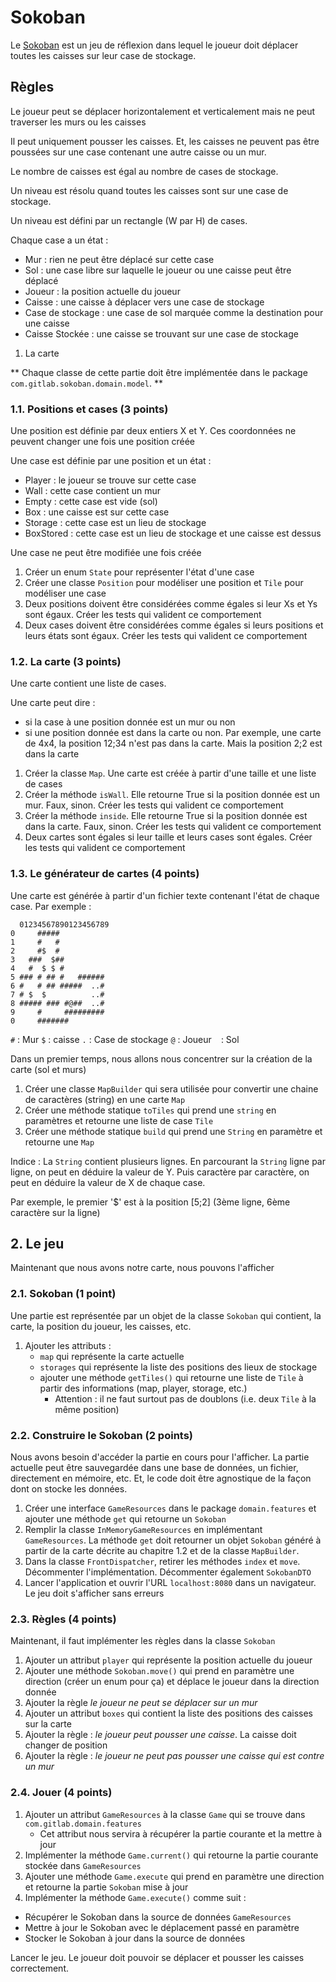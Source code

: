 # Sokoban

Le [Sokoban](https://en.wikipedia.org/wiki/Sokoban) est un jeu de réflexion dans lequel le joueur doit déplacer toutes les caisses sur leur case de stockage.

## Règles
Le joueur peut se déplacer horizontalement et verticalement mais ne peut traverser les murs ou les caisses

Il peut uniquement pousser les caisses. Et, les caisses ne peuvent pas être poussées sur une case contenant une autre caisse ou un mur.

Le nombre de caisses est égal au nombre de cases de stockage.

Un niveau est résolu quand toutes les caisses sont sur une case de stockage.

Un niveau est défini par un rectangle (W par H) de cases.

Chaque case a un état :
- Mur : rien ne peut être déplacé sur cette case
- Sol : une case libre sur laquelle le joueur ou une caisse peut être déplacé
- Joueur : la position actuelle du joueur
- Caisse : une caisse à déplacer vers une case de stockage
- Case de stockage : une case de sol marquée comme la destination pour une caisse
- Caisse Stockée : une caisse se trouvant sur une case de stockage

1. La carte

** Chaque classe de cette partie doit être implémentée dans le package `com.gitlab.sokoban.domain.model`. **

### 1.1. Positions et cases (3 points)

Une position est définie par deux entiers X et Y. Ces coordonnées ne peuvent changer une fois une position créée

Une case est définie par une position et un état :

- Player : le joueur se trouve sur cette case
- Wall : cette case contient un mur
- Empty : cette case est vide (sol)
- Box : une caisse est sur cette case
- Storage : cette case est un lieu de stockage
- BoxStored : cette case est un lieu de stockage et une caisse est dessus

Une case ne peut être modifiée une fois créée

1. Créer un enum `State` pour représenter l'état d'une case
2. Créer une classe `Position` pour modéliser une position et `Tile` pour modéliser une case
3. Deux positions doivent être considérées comme égales si leur Xs et Ys sont égaux. Créer les tests qui valident ce comportement
4. Deux cases doivent être considérées comme égales si leurs positions et leurs états sont égaux. Créer les tests qui valident ce comportement

### 1.2. La carte (3 points)

Une carte contient une liste de cases.

Une carte peut dire :
- si la case à une position donnée est un mur ou non
- si une position donnée est dans la carte ou non. Par exemple, une carte de 4x4, la position 12;34 n'est pas dans la carte. Mais la position 2;2 est dans la carte

1. Créer la classe `Map`. Une carte est créée à partir d'une taille et une liste de cases
2. Créer la méthode `isWall`. Elle retourne True si la position donnée est un mur. Faux, sinon.  Créer les tests qui valident ce comportement
3. Créer la méthode `inside`. Elle retourne True si la position donnée est dans la carte. Faux, sinon. Créer les tests qui valident ce comportement
4. Deux cartes sont égales si leur taille et leurs cases sont égales. Créer les tests qui valident ce comportement

### 1.3. Le générateur de cartes (4 points)

Une carte est générée à partir d'un fichier texte contenant l'état de chaque case. Par exemple :

```
  01234567890123456789
0     #####
1     #   #
2     #$  #
3   ###  $##
4   #  $ $ #
5 ### # ## #   ######
6 #   # ## #####  ..#
7 # $  $          ..#
8 ##### ### #@##  ..#
9     #     #########
0     #######
```

`#` : Mur
`$` : caisse
`.` : Case de stockage
`@` : Joueur
` ` : Sol

Dans un premier temps, nous allons nous concentrer sur la création de la carte (sol et murs)

1. Créer une classe `MapBuilder` qui sera utilisée pour convertir une chaine de caractères (string) en une carte `Map`
2. Créer une méthode statique `toTiles` qui prend une `string` en paramètres et retourne une liste de case `Tile`
3. Créer une méthode statique `build` qui prend une `String` en paramètre et retourne une `Map`

Indice :
La `String` contient plusieurs lignes.
En parcourant la `String` ligne par ligne, on peut en déduire la valeur de Y. Puis caractère par caractère, on peut en déduire la valeur de X de chaque case.

Par exemple, le premier '$' est à la position [5;2] (3ème ligne, 6ème caractère sur la ligne)


## 2. Le jeu

Maintenant que nous avons notre carte, nous pouvons l'afficher

### 2.1. Sokoban (1 point)

Une partie est représentée par un objet de la classe `Sokoban` qui contient, la carte, la position du joueur, les caisses, etc.

1. Ajouter les attributs :
   - `map` qui représente la carte actuelle
   - `storages` qui représente la liste des positions des lieux de stockage
   - ajouter une méthode `getTiles()` qui retourne une liste de `Tile` à partir des informations (map, player, storage, etc.)
     - Attention : il ne faut surtout pas de doublons (i.e. deux `Tile` à la même position)

### 2.2. Construire le Sokoban (2 points)

Nous avons besoin d'accéder la partie en cours pour l'afficher. La partie actuelle peut être sauvegardée dans une base de données, un fichier, directement en mémoire, etc.
Et, le code doit être agnostique de la façon dont on stocke les données.

1. Créer une interface `GameResources` dans le package `domain.features` et ajouter une méthode `get` qui retourne un `Sokoban`
2. Remplir la classe `InMemoryGameResources` en implémentant `GameResources`. La méthode `get` doit retourner un objet `Sokoban` généré à partir de la carte décrite au chapitre 1.2 et de la classe `MapBuilder`.
3. Dans la classe `FrontDispatcher`, retirer les méthodes `index` et `move`. Décommenter l'implémentation. Décommenter également `SokobanDTO`
4. Lancer l'application et ouvrir l'URL `localhost:8080` dans un navigateur. Le jeu doit s'afficher sans erreurs


### 2.3. Règles (4 points)

Maintenant, il faut implémenter les règles dans la classe `Sokoban`

1. Ajouter un attribut `player` qui représente la position actuelle du joueur
2. Ajouter une méthode `Sokoban.move()` qui prend en paramètre une direction (créer un enum pour ça) et déplace le joueur dans la direction donnée
3. Ajouter la règle *le joueur ne peut se déplacer sur un mur*
4. Ajouter un attribut `boxes` qui contient la liste des positions des caisses sur la carte
5. Ajouter la règle : *le joueur peut pousser une caisse*. La caisse doit changer de position
6. Ajouter la règle : *le joueur ne peut pas pousser une caisse qui est contre un mur*


### 2.4. Jouer (4 points)

1. Ajouter un attribut `GameResources` à la classe `Game` qui se trouve dans `com.gitlab.domain.features`
   - Cet attribut nous servira à récupérer la partie courante et la mettre à jour
2. Implémenter la méthode `Game.current()` qui retourne la partie courante stockée dans `GameResources`
3. Ajouter une méthode `Game.execute` qui prend en paramètre une direction et retourne la partie `Sokoban` mise à jour
4. Implémenter la méthode `Game.execute()` comme suit :
- Récupérer le Sokoban dans la source de données `GameResources`
- Mettre à jour le Sokoban avec le déplacement passé en paramètre
- Stocker le Sokoban à jour dans la source de données

Lancer le jeu. Le joueur doit pouvoir se déplacer et pousser les caisses correctement.